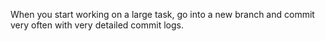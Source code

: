 When you start working on a large task, go into a new branch and commit very often with very detailed commit logs.
